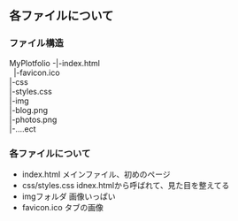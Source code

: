 ## 各ファイルについて
### ファイル構造
MyPlotfolio -|-index.html  
&nbsp;             |-favicon.ico   
             |-css  
               |-styles.css  
             |-img  
               |-blog.png   
               |-photos.png  
               |-....ect  
### 各ファイルについて

- index.html メインファイル、初めのページ
- css/styles.css idnex.htmlから呼ばれて、見た目を整えてる
- imgフォルダ 画像いっぱい
- favicon.ico タブの画像

